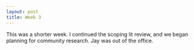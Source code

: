 ```yaml
---
layout: post
title: Week 3
---
```

This was a shorter week. I continued the scoping lit review, and we began planning for community research. Jay was out of the office.
